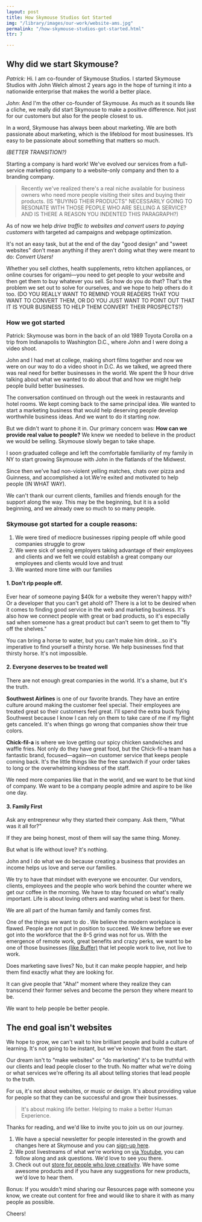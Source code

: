 ```yaml
---
layout: post
title: How Skymouse Studios Got Started
img: "/library/images/our-work/website-ams.jpg"
permalink: "/how-skymouse-studios-got-started.html"
ttr: 7

---
```

## Why did we start Skymouse?

_Patrick:_ Hi. I am co-founder of Skymouse Studios. I started Skymouse Studios with John Welch almost 2 years ago in the hope of turning it into a nationwide enterprise that makes the world a better place. 

_John_: And I'm the other co-founder of Skymouse. As much as it sounds like a cliche, we really did start Skymouse to make a positive difference. Not just for our customers but also for the people closest to us. 

In a word, Skymouse has always been about marketing. We are both passionate about marketing, which is the lifeblood for most businesses. It’s easy to be passionate about something that matters so much.

_(BETTER TRANSITION?)_

Starting a company is hard work! We've evolved our services from a full-service marketing company to a website-only company and then to a branding company. 

> Recently we've realized there's a real niche available for business owners who need more people visiting their sites and buying their products. (IS "BUYING THEIR PRODUCTS" NECESSARILY GOING TO RESONATE WITH THOSE PEOPLE WHO ARE SELLING A SERVICE? AND IS THERE A REASON YOU INDENTED THIS PARAGRAPH?)

As of now we help _drive traffic to websites and convert users to paying customers_ with targeted ad campaigns and webpage optimization.

It's not an easy task, but at the end of the day "good design" and "sweet websites" don't mean anything if they aren't doing what they were meant to do: _Convert Users!_

Whether you sell clothes, health supplements, retro kitchen appliances, or online courses for origami—you need to get people to your website and then get them to buy whatever you sell. So how do you do that? That's the problem we set out to solve for ourselves, and we hope to help others do it too. (DO YOU REALLY WANT TO REMIND YOUR READERS THAT YOU WANT TO CONVERT THEM, OR DO YOU JUST WANT TO POINT OUT THAT IT IS YOUR BUSINESS TO HELP THEM CONVERT THEIR PROSPECTS?)

### How we got started

Patrick: Skymouse was born in the back of an old 1989 Toyota Corolla on a trip from Indianapolis to Washington D.C., where John and I were doing a video shoot.

John and I had met at college, making short films together and now we were on our way to do a video shoot in D.C. As we talked, we agreed there was real need for better businesses in the world. We spent the 9 hour drive talking about what we wanted to do about that and how we might help people build better businesses. 

The conversation continued on through out the week in restaurants and hotel rooms. We kept coming back to the same principal idea. We wanted to start a marketing business that would help deserving people develop worthwhile business ideas. And we want to do it starting _now_. 

But we didn't want to phone it in. Our primary concern was: **How can we provide real value to people?** We knew we needed to believe in the product we would be selling. Skymouse slowly began to take shape.

I soon graduated college and left the comfortable familiarity of my family in NY to start growing Skymouse with John in the flatlands of the Midwest.

Since then we've had non-violent yelling matches, chats over pizza and Guinness, and accomplished a lot.We're exited and motivated to help people (IN WHAT WAY).

We can't thank our current clients, families and friends enough for the support along the way. This may be the beginning, but it is a solid beginning, and we already owe so much to so many people.

### Skymouse got started for a couple reasons:

1. We were tired of mediocre businesses ripping people off while good companies struggle to grow
2. We were sick of seeing employers taking advantage of their employees and clients and we felt we could establish a great company our employees and clients would love and trust
3. We wanted more time with our families

#### 1. Don't rip people off.

Ever hear of someone paying $40k for a website they weren't happy with? Or a developer that you can't get ahold of? There is a lot to be desired when it comes to finding good service in the web and marketing business. It's also how we connect people with great or bad products, so it's especially sad when someone has a great product but can't seem to get them to "fly off the shelves."

You can bring a horse to water, but you can't make him drink...so it's imperative to find yourself a thirsty horse. We help businesses find that thirsty horse. It's not impossible.

#### 2. Everyone deserves to be treated well

There are not enough great companies in the world. It's a shame, but it's the truth.

**Southwest Airlines** is one of our favorite brands. They have an entire culture around making the customer feel special. Their employees are treated great so their customers feel great. I'll spend the extra buck flying Southwest because I know I can rely on them to take care of me if my flight gets canceled. It's when things go wrong that companies show their true colors.

**Chick-fil-a** is where we love getting our spicy chicken sandwiches and waffle fries. Not only do they have great food, but the Chick-fil-a team has a fantastic brand, focused—again—on customer service that keeps people coming back. It's the little things like the free sandwich if your order takes to long or the overwhelming kindness of the staff.

We need more companies like that in the world, and we want to be that kind of company. We want to be a company people admire and aspire to be like one day.

#### 3. Family First

Ask any entrepreneur why they started their company. Ask them, “What was it all for?"

If they are being honest, most of them will say the same thing. Money.

But what is life without love? It's nothing.

John and I do what we do because creating a business that provides an income helps us love and serve our families. 

We try to have that mindset with everyone we encounter.  Our vendors, clients, employees and the people who work behind the counter where we get our coffee in the morning. We have to stay focused on what's really important. Life is about loving others and wanting what is best for them. 

We are all part of the human family and family comes first.

One of the things we want to do . We believe the modern workplace is flawed. People are not put in position to succeed. We knew before we ever got into the workforce that the 8-5 grind was not for us.  With the emergence of remote work, great benefits and crazy perks, we want to be one of those businesses [(like Buffer)](https://open.buffer.com/distributed-team-benefits/ "Buffer Blogpost on Remote Work") that let people work to live, not live to work.

Does marketing save lives? No, but it can make people happier, and help them find exactly what they are looking for.

It can give people that "Aha!" moment where they realize they can transcend their former selves and become the person they where meant to be.

We want to help people be better people.

## The end goal isn't websites

We hope to grow, we can't wait to hire brilliant people and build a culture of learning. It's not going to be instant, but we've known that from the start.

Our dream isn't to "make websites" or "do marketing" it's to be truthful with our clients and lead people closer to the truth. No matter what we're doing or what services we're offering its all about telling stories that lead people to the truth.

For us, it's not about websites, or music or design. It's about providing value for people so that they can be successful and grow their businesses.

> It's about making life better. Helping to make a better Human Experience.

Thanks for reading, and we'd like to invite you to join us on our journey.

1. We have a special newsletter for people interested in the growth and changes here at Skymouse and you can [sign-up here](#).
2. We post livestreams of what we're working on [via Youtube](#), you can follow along and ask questions. We'd love to see you there.
3. Check out out [store for people who love creativity](#). We have some awesome products and if you have any suggestions for new products, we'd love to hear them.

Bonus: If you wouldn't mind sharing our Resources page with someone you know, we create out content for free and would like to share it with as many people as possible.

Cheers!